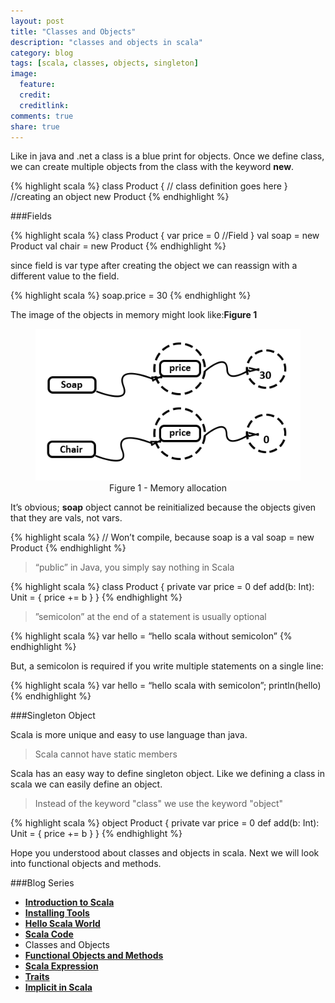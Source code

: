 ```yaml
---
layout: post
title: "Classes and Objects"
description: "classes and objects in scala"
category: blog
tags: [scala, classes, objects, singleton]
image:
  feature:
  credit:
  creditlink:
comments: true
share: true
---
```


Like in java and .net a class is a blue print for objects. Once we define class, we can create multiple objects from the class with the keyword **new**.

{% highlight scala %}
class Product {
    // class definition goes here
}
//creating an object
new Product
{% endhighlight %}

###Fields

{% highlight scala %}
class Product {
    var price = 0 //Field
}
val soap = new Product
val chair = new Product
{% endhighlight %}

since field is var type after creating the object we can reassign with a different value to the field.

{% highlight scala %}
soap.price = 30
{% endhighlight %}

The image of the objects in memory might look like:**Figure 1**

<figure style="text-align: center;">
  <a href="/blog/scala-blog-series/class-memory.png"><img src="/blog/scala-blog-series/class-memory.png" alt="image"></a>
  <figcaption>Figure 1 - Memory allocation</figcaption>
</figure>

It’s obvious; **soap** object cannot be reinitialized because the objects given that they are vals, not vars.

{% highlight scala %}
// Won’t compile, because soap is a val
 soap = new Product
{% endhighlight %}

>“public” in Java, you simply say nothing in Scala

{% highlight scala %}
class Product {
    private var price = 0
    def add(b: Int): Unit = {
      price += b
}
}
{% endhighlight %}

>”semicolon” at the end of a statement is usually optional

{% highlight scala %}
var hello = “hello scala without semicolon”
{% endhighlight %}

But, a semicolon is required if you write multiple statements on a single line:

{% highlight scala %}
var hello = “hello scala with semicolon”; println(hello)
{% endhighlight %}

###Singleton Object

Scala is more unique and easy to use language than java.

>Scala cannot have static members

Scala has an easy way to define singleton object. Like we defining a class in scala we can easily define an object.

>Instead of the keyword "class" we use the keyword "object"

{% highlight scala %}
object Product {
    private var price = 0
    def add(b: Int): Unit = {
      price += b
}
}
{% endhighlight %}

Hope you understood about classes and objects in scala. Next we will look into functional objects and methods.

###Blog Series
* [**Introduction to Scala**](/articles/introduction-to-scala/)
* [**Installing Tools**](/blog/installing-tools/)
* [**Hello Scala World**](/blog/hello-scala-world/)
* [**Scala Code**](/blog/scala-code/)
* Classes and Objects
* [**Functional Objects and Methods**](/blog/functinal-objects-methods/)
* [**Scala Expression**](/blog/scala-expression/)
* [**Traits**](/blog/trait/)
* [**Implicit in Scala**](/blog/implicit/)